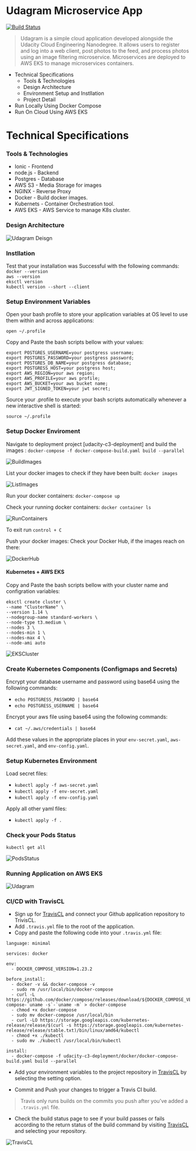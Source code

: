 # Udagram Microservice App

[![Build Status](https://travis-ci.org/github/Tarunshrma/cloud-developer?branch=develop-microservice-project-03)](https://travis-ci.org/github/Tarunshrma/cloud-developer)

> Udagram is a simple cloud application developed alongside the Udacity Cloud Engineering Nanodegree. It allows users to    register and log into a web client, post photos to the feed, and process photos using an image filtering microservice. Microservices are deployed to AWS EKS to manage microservices containers.


- Technical Specifications
  - Tools & Technologies
  - Design Architecture
  - Environment Setup and Instllation
  - Project Detail 
- Run Locally Using Docker Compose
- Run On Cloud Using AWS EKS

# Technical Specifications
### Tools & Technologies
* Ionic - Frontend
* node.js - Backend
* Postgres - Database
* AWS S3 - Media Storage for images
* NGINX - Reverse Proxy
* Docker - Build docker images.
* Kubernets - Container Orchestration tool.
* AWS EKS - AWS Service to manage K8s cluster.

### Design Architecture

![Udagram Deisgn](https://github.com/Tarunshrma/cloud-developer/blob/develop-microservice-project-03/course-03/Screenshots/Udagram%20Design.png)

### Instllation

Test that your installation was Successful with the following commands:  
`docker --version`  
`aws --version`  
`eksctl version`  
`kubectl version --short --client`  

### Setup Environment Variables
Open your bash profile to store your application variables at OS level to use them within and across applications: 
```
open ~/.profile
```

Copy and Paste the bash scripts bellow with your values:
```
export POSTGRES_USERNAME=your postgress username;
export POSTGRES_PASSWORD=your postgress password;
export POSTGRES_DB_NAME=your postgress database;
export POSTGRESS_HOST=your postgress host;
export AWS_REGION=your aws region;
export AWS_PROFILE=your aws profile;
export AWS_BUCKET=your aws bucket name;
export JWT_SIGNED_TOKEN=your jwt secret;
```
Source your .profile to execute your bash scripts automatically whenever a new interactive shell is started:
```
source ~/.profile
```  

### Setup Docker Enviroment
Navigate to deployment project [udacity-c3-deployment] and build the images : 
`docker-compose -f docker-compose-build.yaml build --parallel`  

![BuildImages](https://github.com/Tarunshrma/cloud-developer/blob/develop-microservice-project-03/course-03/Screenshots/Docker_Compose.png)  
  
List your docker images to check if they have been built:
`docker images`  

![ListImages](https://github.com/Tarunshrma/cloud-developer/blob/develop-microservice-project-03/course-03/Screenshots/Docker_Images.png)  

Run your docker containers: 
`docker-compose up`  

Check your running docker containers: 
`docker container ls`  

![RunContainers](https://github.com/Tarunshrma/cloud-developer/blob/develop-microservice-project-03/course-03/Screenshots/Docker_Containers.png)  

To exit run `control + C`

Push your docker images:
Check your Docker Hub, if the images reach on there:

![DockerHub](https://github.com/Tarunshrma/cloud-developer/blob/develop-microservice-project-03/course-03/Screenshots/Docker%20Images.png)  


#### Kubernetes + AWS EKS
Copy and Paste the bash scripts bellow with your cluster name and configration variables:

```
eksctl create cluster \ 
--name "ClusterName" \
--version 1.14 \
--nodegroup-name standard-workers \
--node-type t3.medium \
--nodes 3 \
--nodes-min 1 \
--nodes-max 4 \
--node-ami auto
```

![EKSCluster](https://github.com/Tarunshrma/cloud-developer/blob/develop-microservice-project-03/course-03/Screenshots/AWS_EKS_Cluster.png) 


 ### Create Kubernetes Components (Configmaps and Secrets)

Encrypt your database username and password using base64 using the following commands:
- `echo POSTGRESS_PASSWORD | base64`  
- `echo POSTGRESS_USERNAME | base64`  

Encrypt your aws file using base64 using the following commands:
- `cat ~/.aws/credentials | base64`  

Add these values in the appropriate places in your `env-secret.yaml`, `aws-secret.yaml`, and `env-config.yaml`.

 ### Setup Kubernetes Environment

Load secret files:
- `kubectl apply -f aws-secret.yaml`
- `kubectl apply -f env-secret.yaml`
- `kubectl apply -f env-config.yaml`  

Apply all other yaml files:
- `kubectl apply -f .`

### Check your Pods Status

`kubectl get all`  

![PodsStatus](https://github.com/Tarunshrma/cloud-developer/blob/develop-microservice-project-03/course-03/Screenshots/Kubernetes%20Cluster.png) 

### Running Application on AWS EKS
![Udagram](https://github.com/Tarunshrma/cloud-developer/blob/develop-microservice-project-03/course-03/Screenshots/Application-Screenshot.png)

### CI/CD with TravisCL
- Sign up for [TravisCL](https://travis-ci.com) and connect your Github application repository to TrivisCL.
- Add `.travis.yml` file to the root of the application.
- Copy and paste the following code into your `.travis.yml` file:
```
language: minimal

services: docker

env:
  - DOCKER_COMPOSE_VERSION=1.23.2

before_install:
  - docker -v && docker-compose -v
  - sudo rm /usr/local/bin/docker-compose
  - curl -L https://github.com/docker/compose/releases/download/${DOCKER_COMPOSE_VERSION}/docker-compose-`uname -s`-`uname -m` > docker-compose
  - chmod +x docker-compose
  - sudo mv docker-compose /usr/local/bin
  - curl -LO https://storage.googleapis.com/kubernetes-release/release/$(curl -s https://storage.googleapis.com/kubernetes-release/release/stable.txt)/bin/linux/amd64/kubectl
  - chmod +x ./kubectl
  - sudo mv ./kubectl /usr/local/bin/kubectl

install:
  - docker-compose -f udacity-c3-deployment/docker/docker-compose-build.yaml build --parallel 
```  
- Add your environment variables to the project repository in [TravisCL](https://travis-ci.com) by selecting the setting option.

- Commit and Push your changes to trigger a Travis CI build.
> Travis only runs builds on the commits you push after you’ve added a `.travis.yml` file.

- Check the build status page to see if your build passes or fails according to the return status of the build command by visiting [TravisCL](https://travis-ci.com) and selecting your repository.

![TravisCL](https://github.com/Tarunshrma/cloud-developer/blob/develop-microservice-project-03/course-03/Screenshots/Travis%20Build.png)
